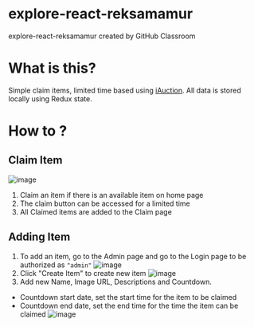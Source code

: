 # explore-react-reksamamur
explore-react-reksamamur created by GitHub Classroom

# What is this?
Simple claim items, limited time based using [iAuction](https://www.npmjs.com/package/iauction).
All data is stored locally using Redux state.

# How to ?
## Claim Item
![image](https://user-images.githubusercontent.com/20721518/195165847-a7251c55-0409-4cde-88bf-a510a6a31bf8.png)
1. Claim an item if there is an available item on home page
2. The claim button can be accessed for a limited time
3. All Claimed items are added to the Claim page

## Adding Item
1. To add an item, go to the Admin page and go to the Login page to be authorized as `"admin"`
![image](https://user-images.githubusercontent.com/20721518/195165404-43805b2e-dec3-4d7c-8176-d780a5c5f7cf.png)
2. Click "Create Item" to create new item
![image](https://user-images.githubusercontent.com/20721518/195167307-66cee743-36af-4f70-b089-8ceef1794f98.png)
3. Add new Name, Image URL, Descriptions and Countdown.
- Countdown start date, set the start time for the item to be claimed
- Countdown end date, set the end time for the time the item can be claimed
![image](https://user-images.githubusercontent.com/20721518/195167396-7732ca73-1b8b-42d2-b769-74c128f57269.png)
